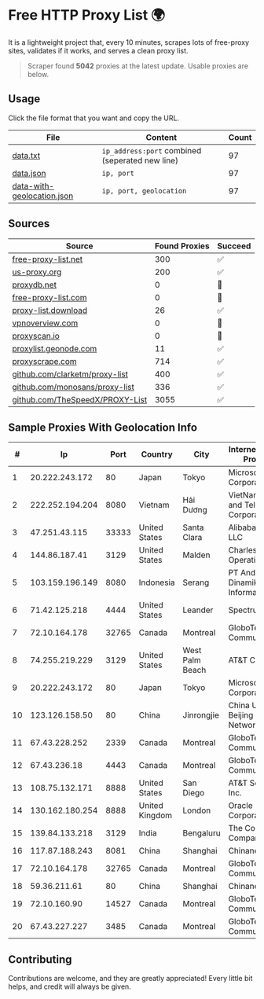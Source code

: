 
# Free HTTP Proxy List 🌍

It is a lightweight project that, every 10 minutes, scrapes lots of free-proxy sites, validates if it works, and serves a clean proxy list.


> Scraper found **5042** proxies at the latest update. Usable proxies are below.

## Usage

Click the file format that you want and copy the URL.


|File|Content|Count|
|----|-------|-----|
|[data.txt](https://raw.githubusercontent.com/themiralay/Proxy-List-World/master/data.txt)|`ip_address:port` combined (seperated new line)|97|
|[data.json](https://raw.githubusercontent.com/themiralay/Proxy-List-World/master/data.json)|`ip, port`|97|
|[data-with-geolocation.json](https://raw.githubusercontent.com/themiralay/Proxy-List-World/master/data-with-geolocation.json)|`ip, port, geolocation`|97|

## Sources

|Source|Found Proxies|Succeed|
|------|-------------|-------|
|[free-proxy-list.net](https://free-proxy-list.net)|300|✅|
|[us-proxy.org](https://www.us-proxy.org)|200|✅|
|[proxydb.net](http://proxydb.net)|0|🚫|
|[free-proxy-list.com](https://free-proxy-list.com/?page=&port=&type%5B%5D=http&type%5B%5D=https&up_time=0&search=Search)|0|🚫|
|[proxy-list.download](https://www.proxy-list.download/HTTP)|26|✅|
|[vpnoverview.com](https://vpnoverview.com/privacy/anonymous-browsing/free-proxy-servers)|0|🚫|
|[proxyscan.io](https://www.proxyscan.io)|0|🚫|
|[proxylist.geonode.com](https://proxylist.geonode.com/api/proxy-list?limit=300&page=1&sort_by=lastChecked&sort_type=desc&protocols=http,https)|11|✅|
|[proxyscrape.com](https://api.proxyscrape.com/v2/?request=displayproxies&protocol=http&timeout=10000&country=all&ssl=all&anonymity=all)|714|✅|
|[github.com/clarketm/proxy-list](https://raw.githubusercontent.com/clarketm/proxy-list/master/proxy-list-raw.txt)|400|✅|
|[github.com/monosans/proxy-list](https://raw.githubusercontent.com/monosans/proxy-list/main/proxies/http.txt)|336|✅|
|[github.com/TheSpeedX/PROXY-List](https://raw.githubusercontent.com/TheSpeedX/PROXY-List/master/http.txt)|3055|✅|


## Sample Proxies With Geolocation Info

|#|Ip|Port|Country|City|Internet Service Provider|
|-|--|----|-------|----|-------------------------|
|1|20.222.243.172|80|Japan|Tokyo|Microsoft Corporation|
|2|222.252.194.204|8080|Vietnam|Hải Dương|VietNam Post and Telecom Corporation|
|3|47.251.43.115|33333|United States|Santa Clara|Alibaba Cloud LLC|
|4|144.86.187.41|3129|United States|Malden|Charles River Operation|
|5|103.159.196.149|8080|Indonesia|Serang|PT Andalan Dinamika Informatika|
|6|71.42.125.218|4444|United States|Leander|Spectrum|
|7|72.10.164.178|32765|Canada|Montreal|GloboTech Communications|
|8|74.255.219.229|3129|United States|West Palm Beach|AT&T Corp.|
|9|20.222.243.172|80|Japan|Tokyo|Microsoft Corporation|
|10|123.126.158.50|80|China|Jinrongjie|China Unicom Beijing Province Network|
|11|67.43.228.252|2339|Canada|Montreal|GloboTech Communications|
|12|67.43.236.18|4443|Canada|Montreal|GloboTech Communications|
|13|108.75.132.171|8888|United States|San Diego|AT&T Services, Inc.|
|14|130.162.180.254|8888|United Kingdom|London|Oracle Corporation|
|15|139.84.133.218|3129|India|Bengaluru|The Constant Company|
|16|117.87.188.243|8081|China|Shanghai|Chinanet|
|17|72.10.164.178|32765|Canada|Montreal|GloboTech Communications|
|18|59.36.211.61|80|China|Shanghai|Chinanet|
|19|72.10.160.90|14527|Canada|Montreal|GloboTech Communications|
|20|67.43.227.227|3485|Canada|Montreal|GloboTech Communications|



## Contributing

Contributions are welcome, and they are greatly appreciated! Every
little bit helps, and credit will always be given.

